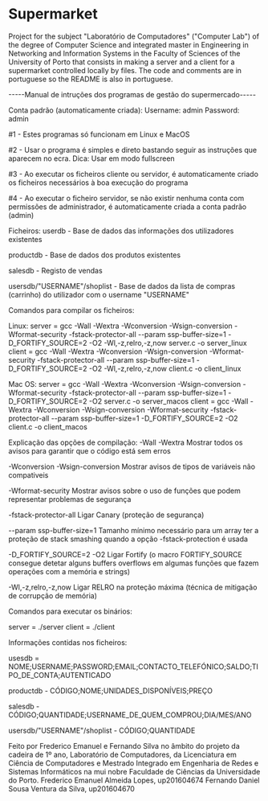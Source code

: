 # Supermarket
Project for the subject "Laboratório de Computadores" ("Computer Lab") of the degree of Computer Science and integrated master in Engineering in Networking and Information Systems in the Faculty of Sciences of the University of Porto that consists in making a server and a client for a supermarket controlled locally by files. The code and comments are in portuguese so the README is also in portuguese.


-----Manual de intruções dos programas de gestão do supermercado-----

Conta padrão (automaticamente criada):
Username: admin
Password: admin


#1 - Estes programas só funcionam em Linux e MacOS

#2 - Usar o programa é simples e direto bastando seguir as instruções que aparecem no ecra.
Dica: Usar em modo fullscreen

#3 - Ao executar os ficheiros cliente ou servidor, é automaticamente criado os ficheiros 
necessários à boa execução do programa

#4 - Ao executar o ficheiro servidor, se não existir nenhuma conta com permissões de administrador, 
é automaticamente criada a conta padrão (admin)



Ficheiros:
userdb - Base de dados das informações dos utilizadores existentes

productdb - Base de dados dos produtos existentes

salesdb - Registo de vendas

usersdb/"USERNAME"/shoplist - Base de dados da lista de compras (carrinho) do utilizador 
com o username "USERNAME"



Comandos para compilar os ficheiros:

Linux:
server = gcc -Wall -Wextra -Wconversion -Wsign-conversion -Wformat-security -fstack-protector-all --param ssp-buffer-size=1 -D_FORTIFY_SOURCE=2 -O2 -Wl,-z,relro,-z,now server.c -o server_linux
client = gcc -Wall -Wextra -Wconversion -Wsign-conversion -Wformat-security -fstack-protector-all --param ssp-buffer-size=1 -D_FORTIFY_SOURCE=2 -O2 -Wl,-z,relro,-z,now client.c -o client_linux

Mac OS:
server = gcc -Wall -Wextra -Wconversion -Wsign-conversion -Wformat-security -fstack-protector-all --param ssp-buffer-size=1 -D_FORTIFY_SOURCE=2 -O2 server.c -o server_macos
client = gcc -Wall -Wextra -Wconversion -Wsign-conversion -Wformat-security -fstack-protector-all --param ssp-buffer-size=1 -D_FORTIFY_SOURCE=2 -O2 client.c -o client_macos

Explicação das opções de compilação:
-Wall -Wextra
Mostrar todos os avisos para garantir que o código está sem erros

-Wconversion -Wsign-conversion
Mostrar avisos de tipos de variáveis não compativeis

-Wformat-security
Mostrar avisos sobre o uso de funções que podem representar problemas de segurança

-fstack-protector-all
Ligar Canary (proteção de segurança)

--param ssp-buffer-size=1
Tamanho mínimo necessário para um array ter a proteção de stack smashing quando a opção -fstack-protection é usada

-D_FORTIFY_SOURCE=2 -O2
Ligar Fortify (o macro FORTIFY_SOURCE consegue detetar alguns buffers overflows em algumas funções que fazem operações com a memória e strings)

-Wl,-z,relro,-z,now
Ligar RELRO na proteção máxima (técnica de mitigação de corrupção de memória)



Comandos para executar os binários:

server = ./server
client = ./client



Informações contidas nos ficheiros:

usesdb = NOME;USERNAME;PASSWORD;EMAIL;CONTACTO_TELEFÓNICO;SALDO;TIPO_DE_CONTA;AUTENTICADO

productdb - CÓDIGO;NOME;UNIDADES_DISPONÍVEIS;PREÇO

salesdb - CÓDIGO;QUANTIDADE;USERNAME_DE_QUEM_COMPROU;DIA/MES/ANO

usersdb/"USERNAME"/shoplist - CÓDIGO;QUANTIDADE



Feito por Frederico Emanuel e Fernando Silva no âmbito do projeto da cadeira de 1º ano, Laboratório de Computadores, da Licenciatura em Ciência de Computadores e Mestrado Integrado em Engenharia de Redes e Sistemas Informáticos na mui nobre Faculdade de Ciências da Universidade do Porto.
Frederico Emanuel Almeida Lopes, up201604674
Fernando Daniel Sousa Ventura da Silva, up201604670
